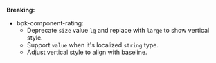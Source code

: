 **Breaking:**

- bpk-component-rating:
   - Deprecate `size` value `lg` and replace with `large` to show vertical style.
   - Support `value` when it's localized `string` type.
   - Adjust vertical style to align with baseline.
